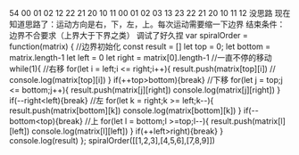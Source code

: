 54
00 01 02 12 22 21 20 10 11
00 01 02 03 13 23 22 21 20 10 11 12
没思路
现在知道思路了：运动方向是右，下，左，上。每次运动需要缩一下边界
结束条件：边界不合要求（上界大于下界之类）
调试了好久捏
var spiralOrder = function(matrix) {
    //边界初始化
    const result = []
    let top = 0;
    let bottom = matrix.length-1
    let left = 0
    let right = matrix[0].length-1
    //一直不停的移动
    while(1){
        //右移
        for(let i = left;i <= right;i++){
            result.push(matrix[top][i])
            // console.log(matrix[top][i])
        }
        if(++top>bottom){break}
        //下移
        for(let j = top;j <= bottom;j++){
            result.push(matrix[j][right])
            console.log(matrix[j][right])
        }
        if(--right<left){break}
        //左
        for(let k = right;k >= left;k--){
            result.push(matrix[bottom][k])
            console.log(matrix[bottom][k])
        }
        if(--bottom<top){break}
        //上
        for(let l = bottom;l >=top;l--){
            result.push(matrix[l][left])
            console.log(matrix[l][left])
        }
        if(++left>right){break}
    }
    console.log(result)
};
spiralOrder([[1,2,3],[4,5,6],[7,8,9]])
